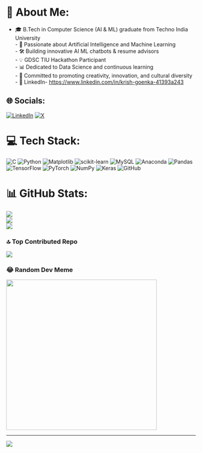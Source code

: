 # 💫 About Me:
- 🎓 B.Tech in Computer Science (AI & ML) graduate from Techno India University<br>- 🤖 Passionate about Artificial Intelligence and Machine Learning<br>- 🛠️ Building innovative AI ML chatbots & resume advisors<br>- 💡 GDSC TIU Hackathon Participant<br>- 📊 Dedicated to Data Science and continuous learning<br>- 🌟 Committed to promoting creativity, innovation, and cultural diversity<br>- 🔗 LinkedIn- https://www.linkedin.com/in/krish-goenka-41393a243


## 🌐 Socials:
[![LinkedIn](https://img.shields.io/badge/LinkedIn-%230077B5.svg?logo=linkedin&logoColor=white)]( www.linkedin.com/in/krish-goenka-41393a243
) [![X]( https://img.shields.io/badge/X-black.svg?logo=X&logoColor=white )](https://x.com/https://x.com/Krish_011_?t=gC4oegjo7rwk2VdzezjHiA&s=09) 

# 💻 Tech Stack:
![C](https://img.shields.io/badge/c-%2300599C.svg?style=for-the-badge&logo=c&logoColor=white) ![Python](https://img.shields.io/badge/python-3670A0?style=for-the-badge&logo=python&logoColor=ffdd54) ![Matplotlib](https://img.shields.io/badge/Matplotlib-%23ffffff.svg?style=for-the-badge&logo=Matplotlib&logoColor=black) ![scikit-learn](https://img.shields.io/badge/scikit--learn-%23F7931E.svg?style=for-the-badge&logo=scikit-learn&logoColor=white) ![MySQL](https://img.shields.io/badge/mysql-4479A1.svg?style=for-the-badge&logo=mysql&logoColor=white) ![Anaconda](https://img.shields.io/badge/Anaconda-%2344A833.svg?style=for-the-badge&logo=anaconda&logoColor=white) ![Pandas](https://img.shields.io/badge/pandas-%23150458.svg?style=for-the-badge&logo=pandas&logoColor=white) ![TensorFlow](https://img.shields.io/badge/TensorFlow-%23FF6F00.svg?style=for-the-badge&logo=TensorFlow&logoColor=white) ![PyTorch](https://img.shields.io/badge/PyTorch-%23EE4C2C.svg?style=for-the-badge&logo=PyTorch&logoColor=white) ![NumPy](https://img.shields.io/badge/numpy-%23013243.svg?style=for-the-badge&logo=numpy&logoColor=white) ![Keras](https://img.shields.io/badge/Keras-%23D00000.svg?style=for-the-badge&logo=Keras&logoColor=white) ![GitHub](https://img.shields.io/badge/github-%23121011.svg?style=for-the-badge&logo=github&logoColor=white)
# 📊 GitHub Stats:
![](https://github-readme-stats.vercel.app/api?username=krishgoenka&theme=dark&hide_border=false&include_all_commits=true&count_private=true)<br/>
![](https://github-readme-streak-stats.herokuapp.com/?user=krishgoenka&theme=dark&hide_border=false)<br/>
![](https://github-readme-stats.vercel.app/api/top-langs/?username=krishgoenka&theme=dark&hide_border=false&include_all_commits=true&count_private=true&layout=compact)

### 🔝 Top Contributed Repo
![](https://github-contributor-stats.vercel.app/api?username=krishgoenka&limit=5&theme=dark&combine_all_yearly_contributions=true)

### 😂 Random Dev Meme
<img src='https://memer-new.vercel.app/' style="height: 400px;"/>

---
[![](https://visitcount.itsvg.in/api?id=krishgoenka&icon=0&color=0)](https://visitcount.itsvg.in)

<!-- Proudly created with GPRM ( https://gprm.itsvg.in ) -->
